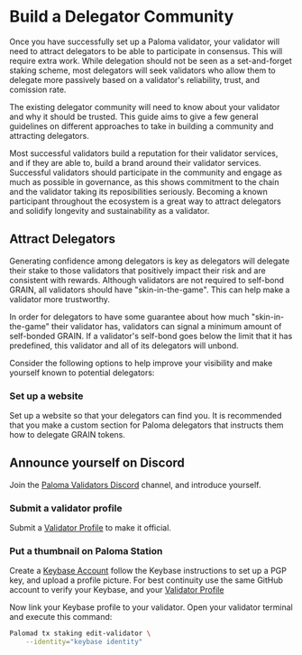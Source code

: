 # Build a Delegator Community

Once you have successfully set up a Paloma validator, your validator will 
need to attract delegators to be able to participate in consensus. This will 
require extra work. While delegation should not be seen as a set-and-forget 
staking scheme, most delegators will seek validators who allow them to delegate 
more passively based on a validator's reliability, trust, and comission rate.

The existing delegator community will need to know about your validator
and why it should be trusted. This guide aims to give a few general guidelines 
on different approaches to take in building a community and attracting delegators.

Most successful validators build a reputation for their validator services,
and if they are able to, build a brand around their validator services.
Successful validators should participate in the community and engage as
much as possible in governance, as this shows commitment to the chain and
the validator taking its reposibilities seriously. Becoming a known participant 
throughout the ecosystem is a great way to attract delegators and solidify 
longevity and sustainability as a validator.

## Attract Delegators

Generating confidence among delegators is key as delegators will delegate their
stake to those validators that positively impact their risk and are consistent 
with rewards. Although validators are not required to self-bond GRAIN, all 
validators should have "skin-in-the-game". This can help make a validator more 
trustworthy.

In order for delegators to have some guarantee about how much "skin-in-the-game" 
their validator has, validators can signal a minimum amount of self-bonded GRAIN. 
If a validator's self-bond goes below the limit that it has predefined, this 
validator and all of its delegators will unbond.

Consider the following options to help improve your visibility and make yourself 
known to potential delegators:

### Set up a website

Set up a website so that your delegators can find you. It is recommended that you make 
a custom section for Paloma delegators that instructs them how to delegate GRAIN tokens.

## Announce yourself on Discord

Join the [Paloma Validators Discord](https://discord.gg/ZHBuKda) channel, and introduce 
yourself.

### Submit a validator profile

Submit a [Validator Profile](https://github.com/Paloma-money/validator-profiles) to make 
it official.

### Put a thumbnail on Paloma Station

Create a [Keybase Account](https://keybase.io/) follow the Keybase instructions to set 
up a PGP key, and upload a profile picture.
For best continuity use the same GitHub account to verify your Keybase, and your 
[Validator Profile](https://github.com/Paloma-money/validator-profiles)

Now link your Keybase profile to your validator. Open your validator terminal and 
execute this command:

```bash
Palomad tx staking edit-validator \
    --identity="keybase identity"
```
